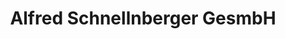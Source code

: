 ---
title: "Alfred Schnellnberger GesmbH"
url: /wartberg-an-der-krems/alfred-schnellnberger-gesmbh/
shop: Fliesen
---